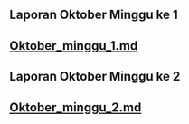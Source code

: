 ## Laporan Oktober Minggu ke 1
## [Oktober_minggu_1.md](oktober_minggu_1.md)

## Laporan Oktober Minggu ke 2
## [Oktober_minggu_2.md](oktober_minggu_2.md)
